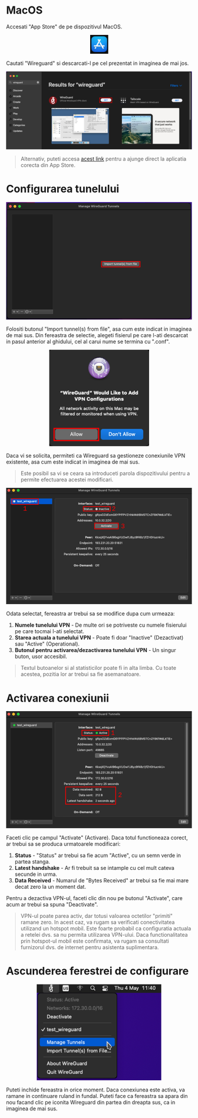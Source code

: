 # MacOS

Accesati "App Store" de pe dispozitivul MacOS.

<p>
	<center>
		<img src="media/wireguard_macos_appstore.png"/>
	</center>
</p>

Cautati "Wireguard" si descarcati-l pe cel prezentat in imaginea de mai jos.

<p>
	<center>
		<img src="media/wireguard_macos_search.png"/>
	</center>
</p>

> Alternativ, puteti accesa [acest link](https://apps.apple.com/ro/app/wireguard/id1451685025?mt=12) pentru a ajunge direct la aplicatia corecta din App Store.

# Configurarea tunelului
<p>
	<center>
		<img src="media/wireguard_macos_installer.png"/>
	</center>
</p>

Folositi butonul "Import tunnel(s) from file", asa cum este indicat in imaginea de mai sus. Din fereastra de selectie, alegeti fisierul pe care l-ati descarcat in pasul anterior al ghidului, cel al carui nume se termina cu ".conf".

<p>
	<center>
		<img src="media/wireguard_macos_allow.png"/>
	</center>
</p>

Daca vi se solicita, permiteti ca Wireguard sa gestioneze conexiunile VPN existente, asa cum este indicat in imaginea de mai sus.

> Este posibil sa vi se ceara sa introduceti parola dispozitivului pentru a permite efectuarea acestei modificari.

<p>
	<center>
		<img src="media/wireguard_macos_added.png"/>
	</center>
</p>

Odata selectat, fereastra ar trebui sa se modifice dupa cum urmeaza:
1. **Numele tunelului VPN** - De multe ori se potriveste cu numele fisierului pe care tocmai l-ati selectat.
2. **Starea actuala a tunelului VPN** - Poate fi doar "Inactive" (Dezactivat) sau "Active" (Operational).
3. **Butonul pentru activarea/dezactivarea tunelului VPN** - Un singur buton, usor accesibil.

> Textul butoanelor si al statisticilor poate fi in alta limba. Cu toate acestea, pozitia lor ar trebui sa fie asemanatoare.

# Activarea conexiunii
<p>
	<center>
		<img src="media/wireguard_macos_active.png"/>
	</center>
</p>

Faceti clic pe campul "Activate" (Activare). Daca totul functioneaza corect, ar trebui sa se produca urmatoarele modificari:
1. **Status** - "Status" ar trebui sa fie acum "Active", cu un semn verde in partea stanga.
2. **Latest handshake** - Ar fi trebuit sa se intample cu cel mult cateva secunde in urma.
3. **Data Received** - Numarul de "Bytes Received" ar trebui sa fie mai mare decat zero la un moment dat.

Pentru a dezactiva VPN-ul, faceti clic din nou pe butonul "Activate", care acum ar trebui sa spuna "Deactivate". 

> VPN-ul poate parea activ, dar totusi valoarea octetilor "primiti" ramane zero. In acest caz, va rugam sa verificati conectivitatea utilizand un hotspot mobil. Este foarte probabil ca configuratia actuala a retelei dvs. sa nu permita utilizarea VPN-ului. Daca functionalitatea prin hotspot-ul mobil este confirmata, va rugam sa consultati furnizorul dvs. de internet pentru asistenta suplimentara.

# Ascunderea ferestrei de configurare
<p>
	<center>
		<img src="media/wireguard_macos_hidden.png"/>
	</center>
</p>

Puteti inchide fereastra in orice moment. Daca conexiunea este activa, va ramane in continuare ruland in fundal. Puteti face ca fereastra sa apara din nou facand clic pe iconita Wireguard din partea din dreapta sus, ca in imaginea de mai sus.